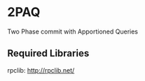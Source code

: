 # 2PAQ
Two Phase commit with Apportioned Queries

## Required Libraries
rpclib: http://rpclib.net/

